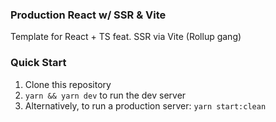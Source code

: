 ### Production React w/ SSR & Vite

Template for React + TS feat. SSR via Vite (Rollup gang)

### Quick Start

1. Clone this repository
1. `yarn && yarn dev` to run the dev server
1. Alternatively, to run a production server: `yarn start:clean`
